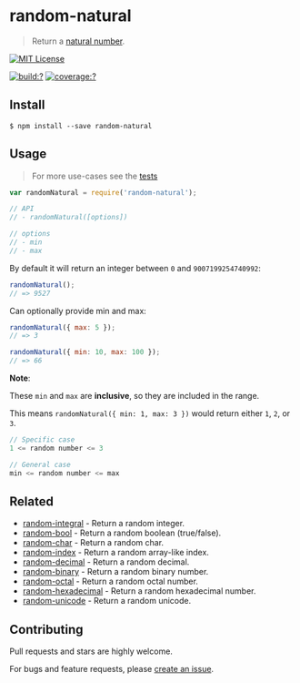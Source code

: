 # random-natural

> Return a [natural number](https://en.wikipedia.org/wiki/Natural_number).

[![MIT License](https://img.shields.io/badge/license-MIT_License-green.svg?style=flat-square)](https://github.com/mock-end/random-natural/blob/master/LICENSE)

[![build:?](https://img.shields.io/travis/mock-end/random-natural/master.svg?style=flat-square)](https://travis-ci.org/mock-end/random-natural)
[![coverage:?](https://img.shields.io/coveralls/mock-end/random-natural/master.svg?style=flat-square)](https://coveralls.io/github/mock-end/random-natural)


## Install

```
$ npm install --save random-natural
```

## Usage

> For more use-cases see the [tests](https://github.com/mock-end/random-natural/blob/master/test/spec/index.js)

```js
var randomNatural = require('random-natural');

// API
// - randomNatural([options])

// options
// - min
// - max
```

By default it will return an integer between `0` and `9007199254740992`:

```js
randomNatural();
// => 9527
```

Can optionally provide min and max:

```js
randomNatural({ max: 5 });
// => 3

randomNatural({ min: 10, max: 100 });
// => 66
```

**Note**:

These `min` and `max` are **inclusive**, so they are included in the range.

This means `randomNatural({ min: 1, max: 3 })` would return either `1`, `2`, or `3`.

```js
// Specific case
1 <= random number <= 3

// General case
min <= random number <= max
```

## Related

- [random-integral](https://github.com/mock-end/random-integral) - Return a random integer.
- [random-bool](https://github.com/mock-end/random-bool) - Return a random boolean (true/false).
- [random-char](https://github.com/mock-end/random-char) - Return a random char.
- [random-index](https://github.com/mock-end/random-index) - Return a random array-like index.
- [random-decimal](https://github.com/mock-end/random-decimal) - Return a random decimal.
- [random-binary](https://github.com/mock-end/random-binary) - Return a random binary number.
- [random-octal](https://github.com/mock-end/random-octal) - Return a random octal number.
- [random-hexadecimal](https://github.com/mock-end/random-hexadecimal) - Return a random hexadecimal number.
- [random-unicode](https://github.com/mock-end/random-unicode) - Return a random unicode. 

## Contributing

Pull requests and stars are highly welcome.

For bugs and feature requests, please [create an issue](https://github.com/mock-end/random-natural/issues/new).
